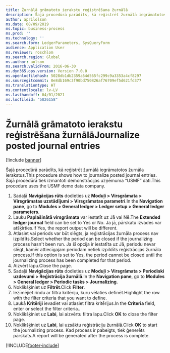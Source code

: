 ```yaml
---
title: Žurnālā grāmatoto ierakstu reģistrēšana žurnālā
description: Šajā procedūrā parādīts, kā reģistrēt žurnālā iegrāmatotos žurnāla ierakstus.
author: aprilolson
ms.date: 08/09/2019
ms.topic: business-process
ms.prod: ''
ms.technology: ''
ms.search.form: LedgerParameters, SysQueryForm
audience: Application User
ms.reviewer: roschlom
ms.search.region: Global
ms.author: aolson
ms.search.validFrom: 2016-06-30
ms.dyn365.ops.version: Version 7.0.0
ms.openlocfilehash: 5028db1db2359a54d565fc299c9a3353a4cf8297
ms.sourcegitcommit: 0e8db169c3f90bd750826af76709ef5d621fd377
ms.translationtype: HT
ms.contentlocale: lv-LV
ms.lasthandoff: 04/01/2021
ms.locfileid: "5826158"
---
```

# <a name="journalize-posted-journal-entries"></a><span data-ttu-id="70fa6-103">Žurnālā grāmatoto ierakstu reģistrēšana žurnālā</span><span class="sxs-lookup"><span data-stu-id="70fa6-103">Journalize posted journal entries</span></span>

[!include [banner](../../includes/banner.md)]

<span data-ttu-id="70fa6-104">Šajā procedūrā parādīts, kā reģistrēt žurnālā iegrāmatotos žurnāla ierakstus.</span><span class="sxs-lookup"><span data-stu-id="70fa6-104">This procedure shows how to journalize posted journal entries.</span></span> <span data-ttu-id="70fa6-105">Šajā procedūrā tiek izmantoti demonstrācijas uzņēmuma “USMF” dati.</span><span class="sxs-lookup"><span data-stu-id="70fa6-105">This procedure uses the USMF demo data company.</span></span>

1. <span data-ttu-id="70fa6-106">Sadaļā **Navigācijas rūts** dodieties uz **Moduļi > Virsgrāmata > Virsgrāmatas uzstādījumi > Virsgrāmatas parametri**.</span><span class="sxs-lookup"><span data-stu-id="70fa6-106">In the **Navigation pane**, go to **Modules > General ledger > Ledger setup > General ledger parameters**.</span></span>
2. <span data-ttu-id="70fa6-107">Lauku **Paplašinātā virsgrāmata** var iestatīt uz Jā vai Nē.</span><span class="sxs-lookup"><span data-stu-id="70fa6-107">The **Extended ledger journal** field can be set to Yes or No.</span></span> <span data-ttu-id="70fa6-108">Ja jā, pārskatu izvades var atšķirties.</span><span class="sxs-lookup"><span data-stu-id="70fa6-108">If Yes, the report output will be different.</span></span>
3. <span data-ttu-id="70fa6-109">Atlasiet vai periods var būt slēgts, ja reģistrācijas žurnāla process nav izpildīts.</span><span class="sxs-lookup"><span data-stu-id="70fa6-109">Select whether the period can be closed if the journalizing process hasn't been run.</span></span> <span data-ttu-id="70fa6-110">Ja šī opcija ir iestatīta uz Jā, periodu nevar slēgt, kamēr attiecīgajam periodam netiek izpildīts reģistrācijas žurnāla process.</span><span class="sxs-lookup"><span data-stu-id="70fa6-110">If this option is set to Yes, the period cannot be closed until the journalizing process has been completed for that period.</span></span>  
4. <span data-ttu-id="70fa6-111">Aizvērt lapu.</span><span class="sxs-lookup"><span data-stu-id="70fa6-111">Close the page.</span></span>
5. <span data-ttu-id="70fa6-112">Sadaļā **Navigācijas rūts** dodieties uz **Moduļi > Virsgrāmata > Periodiski uzdevumi > Reģistrācija žurnālā**.</span><span class="sxs-lookup"><span data-stu-id="70fa6-112">In the **Navigation pane**, go to **Modules > General ledger > Periodic tasks > Journalizing**.</span></span>
6. <span data-ttu-id="70fa6-113">Noklikšķiniet uz **Filtrēt**.</span><span class="sxs-lookup"><span data-stu-id="70fa6-113">Click **Filter**.</span></span>
7. <span data-ttu-id="70fa6-114">Iezīmējiet rindu ar filtra kritēriju, kuru vēlaties definēt.</span><span class="sxs-lookup"><span data-stu-id="70fa6-114">Highlight the row with the filter criteria that you want to define.</span></span>
8. <span data-ttu-id="70fa6-115">Laukā **Kritēriji** ievadiet vai atlasiet filtra kritērijus.</span><span class="sxs-lookup"><span data-stu-id="70fa6-115">In the **Criteria** field, enter or select the filter criteria..</span></span>
9. <span data-ttu-id="70fa6-116">Noklikšķiniet uz **Labi**, lai aizvērtu filtra lapu.</span><span class="sxs-lookup"><span data-stu-id="70fa6-116">Click **OK** to close the filter page.</span></span>
10. <span data-ttu-id="70fa6-117">Noklikšķiniet uz **Labi**, lai uzsāktu reģistrāciju žurnālā.</span><span class="sxs-lookup"><span data-stu-id="70fa6-117">Click **OK** to start the journalizing process.</span></span> <span data-ttu-id="70fa6-118">Kad process ir pabeigts, tiek ģenerēts pārskats.</span><span class="sxs-lookup"><span data-stu-id="70fa6-118">A report will be generated after the process is complete.</span></span>  



[!INCLUDE[footer-include](../../../includes/footer-banner.md)]